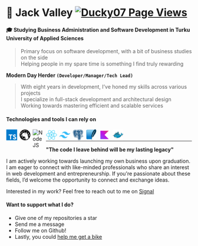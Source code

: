 # 🌴 Jack Valley <a href="https://github.com/ducky07"><img src="https://komarev.com/ghpvc/?username=ducky07&label=Profile%20Views&base=9801&color=128587&style=flat/square&abbreviated=true" title="View Counter" alt="Ducky07 Page Views"/></a>

#### 🎓 Studying Business Administration and Software Development in Turku University of Applied Sciences
> Primary focus on software development, with a bit of business studies on the side<br>
> Helping people in my spare time is something I find truly rewarding

**Modern Day Herder `(Developer/Manager/Tech Lead)`**
> With eight years in development, I’ve honed my skills across various projects<br>
> I specialize in full-stack development and architectural design<br>
> Working towards mastering efficient and scalable services


#### Technologies and tools I can rely on
<a href="https://typescriptlang.org/">
  <img align="left" title="Typescript" alt="TypeScript" width="30px" style="padding-right:6px;" src="https://github.com/devicons/devicon/blob/master/icons/typescript/typescript-original.svg" />
<a/>
<a href="https://deno.com/">
  <img align="left" title="Deno" alt="Deno" width="30px" style="padding-right:6px;" src="https://github.com/devicons/devicon/blob/master/icons/denojs/denojs-original.svg"/>
<a/>
<a href="https://nodejs.org/">
  <img align="left" title="Nodejs" alt="NodeJS" width="30px" style="padding-right:6px;" src="https://cdn.jsdelivr.net/gh/devicons/devicon/icons/nodejs/nodejs-original.svg" />
<a/>
<a href="https://react.dev/">
  <img align="left" title="React" alt="React" width="30px" style="padding-right:6px;" src="https://github.com/devicons/devicon/blob/master/icons/react/react-original.svg" />
<a/>
<a href="https://tailwindcss.com/">
  <img align="left" title="Tailwind" alt="Tailwind CSS" width="30px" style="padding-right:6px;" src="https://github.com/devicons/devicon/blob/master/icons/tailwindcss/tailwindcss-original.svg" />
<a/>
<a href="https://www.postgresql.org/">
  <img align="left" title="PostgreSQL" alt="PostgreSQL" width="30px" style="padding-right:6px;" src="https://github.com/devicons/devicon/blob/master/icons/postgresql/postgresql-plain.svg" />
<a/>
<a href="https://www.sqlite.org/">
  <img align="left" title="SQLite" alt="SQLite" width="30px" style="padding-right:6px;" src="https://github.com/devicons/devicon/blob/master/icons/sqlite/sqlite-original.svg" />
<a/>
<a href="https://kotlinlang.org/">
  <img align="left" title="Kotlin" alt="Kotlin" width="30px" style="padding-right:6px;" src="https://github.com/devicons/devicon/blob/master/icons/kotlin/kotlin-original.svg" />
<a/>
<a href="https://docker.com/">
  <img align="left" title="Docker" alt="Docker" width="30px" style="padding-right:6px;" src="https://github.com/devicons/devicon/blob/master/icons/docker/docker-original.svg" />
<a/>
<br>

---

**"The code I leave behind will be my lasting legacy"**

I am actively working towards launching my own business upon graduation. I am eager to connect with like-minded professionals who share an interest in web development and entrepreneurship. If you're passionate about these fields, I’d welcome the opportunity to connect and exchange ideas.

Interested in my work? Feel free to reach out to me on <a href="https://signal.me/#eu/-KjjLB_caLszIcYxMJVKBjt_MD8LJGycJRoRMKlpGPGDn1al_-1IP7If7PKd7X5B">Signal<a/>

#### Want to support what I do?
- Give one of my repositories a star
- Send me a message
- Follow me on Github!
- Lastly, you could [help me get a bike](https://github.com/sponsors/Ducky07)
